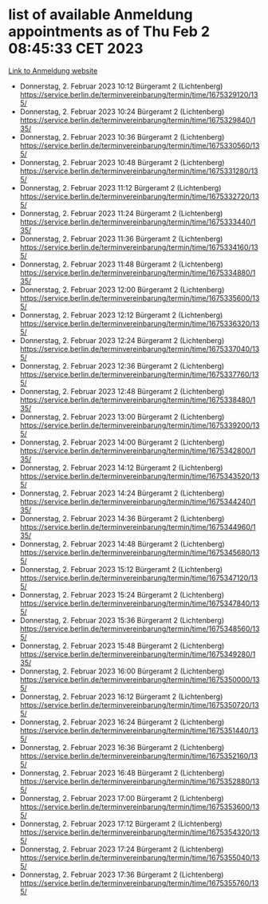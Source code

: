 # list of available Anmeldung appointments as of Thu Feb  2 08:45:33 CET 2023
[Link to Anmeldung website](https://service.berlin.de/terminvereinbarung/termin/tag.php?termin=0&anliegen[]=120686&dienstleisterlist=122210,122217,327316,122219,327312,122227,327314,122231,327346,122243,327348,122252,329742,122260,329745,122262,329748,122254,329751,122271,327278,122273,327274,122277,327276,330436,122280,327294,122282,327290,122284,327292,327539,122291,327270,122285,327266,122286,327264,122296,327268,150230,329760,122301,327282,122297,327286,122294,327284,122312,329763,122314,329775,122304,327330,122311,327334,122309,327332,122281,327352,122279,329772,122276,327324,122274,327326,122267,329766,122246,327318,122251,327320,122257,327322,122208,327298,122226,327300,121362,121364&herkunft=http%3A%2F%2Fservice.berlin.de%2Fdienstleistung%2F120686%2F)
- Donnerstag, 2. Februar 2023 10:12 Bürgeramt 2 (Lichtenberg) https://service.berlin.de/terminvereinbarung/termin/time/1675329120/135/
- Donnerstag, 2. Februar 2023 10:24 Bürgeramt 2 (Lichtenberg) https://service.berlin.de/terminvereinbarung/termin/time/1675329840/135/
- Donnerstag, 2. Februar 2023 10:36 Bürgeramt 2 (Lichtenberg) https://service.berlin.de/terminvereinbarung/termin/time/1675330560/135/
- Donnerstag, 2. Februar 2023 10:48 Bürgeramt 2 (Lichtenberg) https://service.berlin.de/terminvereinbarung/termin/time/1675331280/135/
- Donnerstag, 2. Februar 2023 11:12 Bürgeramt 2 (Lichtenberg) https://service.berlin.de/terminvereinbarung/termin/time/1675332720/135/
- Donnerstag, 2. Februar 2023 11:24 Bürgeramt 2 (Lichtenberg) https://service.berlin.de/terminvereinbarung/termin/time/1675333440/135/
- Donnerstag, 2. Februar 2023 11:36 Bürgeramt 2 (Lichtenberg) https://service.berlin.de/terminvereinbarung/termin/time/1675334160/135/
- Donnerstag, 2. Februar 2023 11:48 Bürgeramt 2 (Lichtenberg) https://service.berlin.de/terminvereinbarung/termin/time/1675334880/135/
- Donnerstag, 2. Februar 2023 12:00 Bürgeramt 2 (Lichtenberg) https://service.berlin.de/terminvereinbarung/termin/time/1675335600/135/
- Donnerstag, 2. Februar 2023 12:12 Bürgeramt 2 (Lichtenberg) https://service.berlin.de/terminvereinbarung/termin/time/1675336320/135/
- Donnerstag, 2. Februar 2023 12:24 Bürgeramt 2 (Lichtenberg) https://service.berlin.de/terminvereinbarung/termin/time/1675337040/135/
- Donnerstag, 2. Februar 2023 12:36 Bürgeramt 2 (Lichtenberg) https://service.berlin.de/terminvereinbarung/termin/time/1675337760/135/
- Donnerstag, 2. Februar 2023 12:48 Bürgeramt 2 (Lichtenberg) https://service.berlin.de/terminvereinbarung/termin/time/1675338480/135/
- Donnerstag, 2. Februar 2023 13:00 Bürgeramt 2 (Lichtenberg) https://service.berlin.de/terminvereinbarung/termin/time/1675339200/135/
- Donnerstag, 2. Februar 2023 14:00 Bürgeramt 2 (Lichtenberg) https://service.berlin.de/terminvereinbarung/termin/time/1675342800/135/
- Donnerstag, 2. Februar 2023 14:12 Bürgeramt 2 (Lichtenberg) https://service.berlin.de/terminvereinbarung/termin/time/1675343520/135/
- Donnerstag, 2. Februar 2023 14:24 Bürgeramt 2 (Lichtenberg) https://service.berlin.de/terminvereinbarung/termin/time/1675344240/135/
- Donnerstag, 2. Februar 2023 14:36 Bürgeramt 2 (Lichtenberg) https://service.berlin.de/terminvereinbarung/termin/time/1675344960/135/
- Donnerstag, 2. Februar 2023 14:48 Bürgeramt 2 (Lichtenberg) https://service.berlin.de/terminvereinbarung/termin/time/1675345680/135/
- Donnerstag, 2. Februar 2023 15:12 Bürgeramt 2 (Lichtenberg) https://service.berlin.de/terminvereinbarung/termin/time/1675347120/135/
- Donnerstag, 2. Februar 2023 15:24 Bürgeramt 2 (Lichtenberg) https://service.berlin.de/terminvereinbarung/termin/time/1675347840/135/
- Donnerstag, 2. Februar 2023 15:36 Bürgeramt 2 (Lichtenberg) https://service.berlin.de/terminvereinbarung/termin/time/1675348560/135/
- Donnerstag, 2. Februar 2023 15:48 Bürgeramt 2 (Lichtenberg) https://service.berlin.de/terminvereinbarung/termin/time/1675349280/135/
- Donnerstag, 2. Februar 2023 16:00 Bürgeramt 2 (Lichtenberg) https://service.berlin.de/terminvereinbarung/termin/time/1675350000/135/
- Donnerstag, 2. Februar 2023 16:12 Bürgeramt 2 (Lichtenberg) https://service.berlin.de/terminvereinbarung/termin/time/1675350720/135/
- Donnerstag, 2. Februar 2023 16:24 Bürgeramt 2 (Lichtenberg) https://service.berlin.de/terminvereinbarung/termin/time/1675351440/135/
- Donnerstag, 2. Februar 2023 16:36 Bürgeramt 2 (Lichtenberg) https://service.berlin.de/terminvereinbarung/termin/time/1675352160/135/
- Donnerstag, 2. Februar 2023 16:48 Bürgeramt 2 (Lichtenberg) https://service.berlin.de/terminvereinbarung/termin/time/1675352880/135/
- Donnerstag, 2. Februar 2023 17:00 Bürgeramt 2 (Lichtenberg) https://service.berlin.de/terminvereinbarung/termin/time/1675353600/135/
- Donnerstag, 2. Februar 2023 17:12 Bürgeramt 2 (Lichtenberg) https://service.berlin.de/terminvereinbarung/termin/time/1675354320/135/
- Donnerstag, 2. Februar 2023 17:24 Bürgeramt 2 (Lichtenberg) https://service.berlin.de/terminvereinbarung/termin/time/1675355040/135/
- Donnerstag, 2. Februar 2023 17:36 Bürgeramt 2 (Lichtenberg) https://service.berlin.de/terminvereinbarung/termin/time/1675355760/135/
